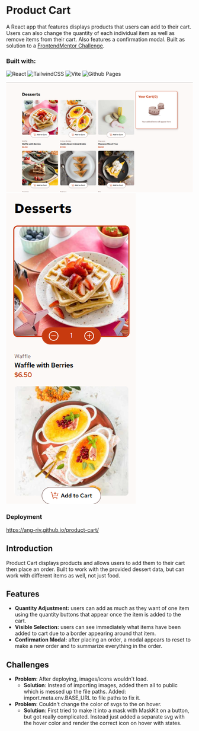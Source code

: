 # Product Cart

A React app that features displays products that users can add to their cart. Users can also change the quantity of each individual item as well as remove items from their cart. Also features a confirmation modal. Built as solution to a [FrontendMentor Challenge](https://www.frontendmentor.io/challenges/product-list-with-cart-5MmqLVAp_d).

### Built with:

![React](https://img.shields.io/badge/react-%2320232a.svg?style=for-the-badge&logo=react&logoColor=%2361DAFB) ![TailwindCSS](https://img.shields.io/badge/tailwindcss-%2338B2AC.svg?style=for-the-badge&logo=tailwind-css&logoColor=white) ![Vite](https://img.shields.io/badge/vite-%23646CFF.svg?style=for-the-badge&logo=vite&logoColor=white) ![Github Pages](https://img.shields.io/badge/github%20pages-121013?style=for-the-badge&logo=github&logoColor=white)

![Desktop View](./src/assets/desktop-view.png)
![Mobile](./src/assets/mobile-view.png)

### Deployment

https://ang-riv.github.io/product-cart/

## Introduction

Product Cart displays products and allows users to add them to their cart then place an order. Built to work with the provided dessert data, but can work with different items as well, not just food.

## Features

- **Quantity Adjustment:** users can add as much as they want of one item using the quantity buttons that appear once the item is added to the cart.
- **Visible Selection:** users can see immediately what items have been added to cart due to a border appearing around that item.
- **Confirmation Modal:** after placing an order, a modal appears to reset to make a new order and to summarize everything in the order.

## Challenges

- **Problem**: After deploying, images/icons wouldn't load.
  - **Solution**: Instead of importing images, added them all to public which is messed up the file paths. Added: import.meta.env.BASE_URL to file paths to fix it.
- **Problem**: Couldn't change the color of svgs to the on hover.
  - **Solution**: First tried to make it into a mask with MaskKit on a button, but got really complicated. Instead just added a separate svg with the hover color and render the correct icon on hover with states.
